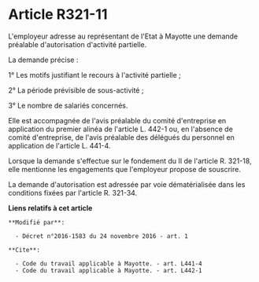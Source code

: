 # Article R321-11

L'employeur adresse au représentant de l'Etat à Mayotte une demande préalable d'autorisation d'activité partielle. 

La demande précise : 

1° Les motifs justifiant le recours à l'activité partielle ; 

2° La période prévisible de sous-activité ; 

3° Le nombre de salariés concernés. 

Elle est accompagnée de l'avis préalable du comité d'entreprise en application du premier alinéa de l'article L. 442-1 ou, en
l'absence de comité d'entreprise, de l'avis préalable des délégués du personnel en application de l'article L. 441-4. 

Lorsque la demande s'effectue sur le fondement du II de l'article R. 321-18, elle mentionne les engagements que l'employeur
propose de souscrire. 

La demande d'autorisation est adressée par voie dématérialisée dans les conditions fixées par l'article R. 321-34.

**Liens relatifs à cet article**

	**Modifié par**:

	  - Décret n°2016-1583 du 24 novembre 2016 - art. 1

	**Cite**:

	  - Code du travail applicable à Mayotte. - art. L441-4
	  - Code du travail applicable à Mayotte. - art. L442-1
